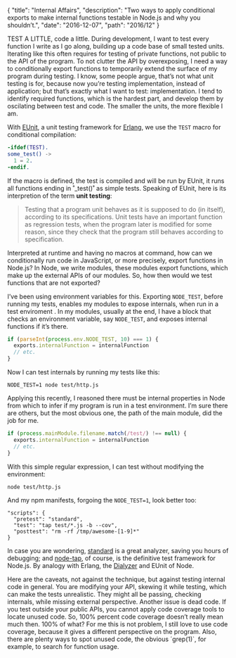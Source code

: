 {
  "title": "Internal Affairs",
  "description": "Two ways to apply conditional exports to make internal functions testable in Node.js and why you shouldn’t.",
  "date": "2016-12-07",
  "path": "2016/12"
}

TEST A LITTLE, code a little. During development, I want to test every function I write as I go along, building up a code base of small tested units. Iterating like this often requires for testing of private functions, not public to the API of the program. To not clutter the API by overexposing, I need a way to conditionally export functions to temporarily extend the surface of my program during testing. I know, some people argue, that’s not what unit testing is for, because now you’re testing implementation, instead of application; but that’s exactly what I want to test: implementation. I tend to identify required functions, which is the hardest part, and develop them by oscilating between test and code. The smaller the units, the more flexible I am.

With [EUnit](http://erlang.org/doc/man/eunit.html), a unit testing framework for [Erlang](https://www.erlang.org/), we use the `TEST` macro for conditional compilation:

```erlang
-ifdef(TEST).
some_test() ->
  1 = 2.
-endif.
```

If the macro is defined, the test is compiled and will be run by EUnit, it runs all functions ending in ˚_test()˚ as simple tests. Speaking of EUnit, here is its interpretion of the term **unit testing**:

> Testing that a program unit behaves as it is supposed to do (in itself), according to its specifications. Unit tests have an important function as regression tests, when the program later is modified for some reason, since they check that the program still behaves according to specification.

Interpreted at runtime and having no macros at command, how can we conditionally run code in JavaScript, or more precisely, export functions in Node.js? In Node, we write modules, these modules export functions, which make up the external APIs of our modules. So, how then would we test functions that are not exported?

I’ve been using environment variables for this. Exporting `NODE_TEST`, before running my tests, enables my modules to expose internals, when run in a test enviroment
. In my modules, usually at the end, I have a block that checks an environment variable, say `NODE_TEST`, and exposes internal functions if it’s there.


```js
if (parseInt(process.env.NODE_TEST, 10) === 1) {
  exports.internalFunction = internalFunction
  // etc.
}
```

Now I can test internals by running my tests like this:

```
NODE_TEST=1 node test/http.js
```

Applying this recently, I reasoned there must be internal properties in Node from which to infer if my program is run in a test environment. I’m sure there are others, but the most obvious one, the path of the main module, did the job for me.

```js
if (process.mainModule.filename.match(/test/) !== null) {
  exports.internalFunction = internalFunction
  // etc.
}
```

With this simple regular expression, I can test without modifying the environment:

```
node test/http.js
```

And my npm manifests, forgoing the `NODE_TEST=1`, look better too:

```
"scripts": {
  "pretest": "standard",
  "test": "tap test/*.js -b --cov",
  "posttest": "rm -rf /tmp/awesome-[1-9]*"
}
```

In case you are wondering, [standard](http://standardjs.com/) is a great analyzer, saving you hours of debugging; and [node-tap](http://www.node-tap.org/), of course, is the definitive test framework for Node.js. By analogy with Erlang, the [Dialyzer](http://erlang.org/doc/man/dialyzer.html) and EUnit of Node.

Here are the caveats, not against the technique, but against testing internal code in general. You are modifying your API, skewing it while testing, which can make the tests unrealistic. They might all be passing, checking internals, while missing external perspective. Another issue is dead code. If you test outside your public APIs, you cannot apply code coverage tools to locate unused code. So, 100% percent code coverage doesn’t really mean much then. 100% of what? For me this is not problem, I still love to use code coverage, because it gives a different perspective on the program. Also, there are plenty ways to spot unused code, the obvious ´grep(1)`, for example, to search for function usage.

